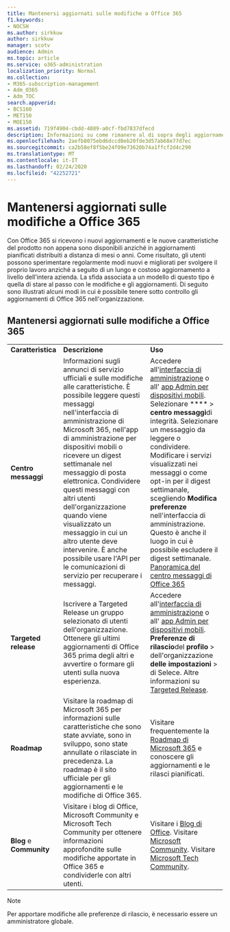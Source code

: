 ```yaml
---
title: Mantenersi aggiornati sulle modifiche a Office 365
f1.keywords:
- NOCSH
ms.author: sirkkuw
author: sirkkuw
manager: scotv
audience: Admin
ms.topic: article
ms.service: o365-administration
localization_priority: Normal
ms.collection:
- M365-subscription-management
- Adm_O365
- Adm_TOC
search.appverid:
- BCS160
- MET150
- MOE150
ms.assetid: 719f4904-cbdd-4889-a0cf-fbd7837dfecd
description: Informazioni su come rimanere al di sopra degli aggiornamenti di Office 365 utilizzando Centro messaggi, rilascio mirato, roadmap e Blog e community.
ms.openlocfilehash: 2aefb8075ebd6dccd0eb20fde3d57ab68e77d7ec
ms.sourcegitcommit: ca2b58ef8f5be24f09e73620b74a1ffcf2d4c290
ms.translationtype: MT
ms.contentlocale: it-IT
ms.lasthandoff: 02/24/2020
ms.locfileid: "42252721"
---
```

# <a name="stay-on-top-of-office-365-changes"></a>Mantenersi aggiornati sulle modifiche a Office 365

Con Office 365 si ricevono i nuovi aggiornamenti e le nuove caratteristiche del prodotto non appena sono disponibili anziché in aggiornamenti pianificati distribuiti a distanza di mesi o anni. Come risultato, gli utenti possono sperimentare regolarmente modi nuovi e migliorati per svolgere il proprio lavoro anziché a seguito di un lungo e costoso aggiornamento a livello dell'intera azienda. La sfida associata a un modello di questo tipo è quella di stare al passo con le modifiche e gli aggiornamenti. Di seguito sono illustrati alcuni modi in cui è possibile tenere sotto controllo gli aggiornamenti di Office 365 nell'organizzazione.

## <a name="stay-on-top-of-office-365-changes"></a>Mantenersi aggiornati sulle modifiche a Office 365

||||
|:-----|:-----|:-----|
|**Caratteristica** <br/> |**Descrizione** <br/> |**Uso** <br/> |
|**Centro messaggi** <br/> |Informazioni sugli annunci di servizio ufficiali e sulle modifiche alle caratteristiche. È possibile leggere questi messaggi nell'interfaccia di amministrazione di Microsoft 365, nell'app di amministrazione per dispositivi mobili o ricevere un digest settimanale nel messaggio di posta elettronica. Condividere questi messaggi con altri utenti dell'organizzazione quando viene visualizzato un messaggio in cui un altro utente deve intervenire. È anche possibile usare l'API per le comunicazioni di servizio per recuperare i messaggi.  <br/> |Accedere all'[interfaccia di amministrazione](../admin-overview/about-the-admin-center.md) o all' [app Admin per dispositivi mobili](../admin-overview/admin-mobile-app.md). Selezionare **** \> **centro messaggi**di integrità. Selezionare un messaggio da leggere o condividere.  <br/> Modificare i servizi visualizzati nei messaggi o come opt-in per il digest settimanale, scegliendo **Modifica preferenze** nell'interfaccia di amministrazione. Questo è anche il luogo in cui è possibile escludere il digest settimanale.  <br/> [Panoramica del centro messaggi di Office 365](message-center.md) <br/> |
|**Targeted release** <br/> |Iscrivere a Targeted Release un gruppo selezionato di utenti dell'organizzazione. Ottenere gli ultimi aggiornamenti di Office 365 prima degli altri e avvertire o formare gli utenti sulla nuova esperienza.  <br/> |Accedere all'[interfaccia di amministrazione](../admin-overview/about-the-admin-center.md) o all' [app Admin per dispositivi mobili](../admin-overview/admin-mobile-app.md). **Preferenze di rilascio**del **profilo** \> dell'organizzazione **delle impostazioni** \> di Selece. Altre informazioni su [Targeted Release](release-options-in-office-365.md).  <br/> |
|**Roadmap** <br/> |Visitare la roadmap di Microsoft 365 per informazioni sulle caratteristiche che sono state avviate, sono in sviluppo, sono state annullate o rilasciate in precedenza. La roadmap è il sito ufficiale per gli aggiornamenti e le modifiche di Office 365.  <br/> |Visitare frequentemente la [Roadmap di Microsoft 365](https://www.microsoft.com/microsoft-365/roadmap) e conoscere gli aggiornamenti e le rilasci pianificati.  <br/> |
|**Blog** e **Community** <br/> |Visitare i blog di Office, Microsoft Community e Microsoft Tech Community per ottenere informazioni approfondite sulle modifiche apportate in Office 365 e condividerle con altri utenti.  <br/> |Visitare i [Blog di Office](https://www.microsoft.com/en-us/microsoft-365/blog/). Visitare [Microsoft Community](https://answers.microsoft.com). Visitare [Microsoft Tech Community](https://techcommunity.microsoft.com).  <br/> |

> [!NOTE]
> Per apportare modifiche alle preferenze di rilascio, è necessario essere un amministratore globale.
